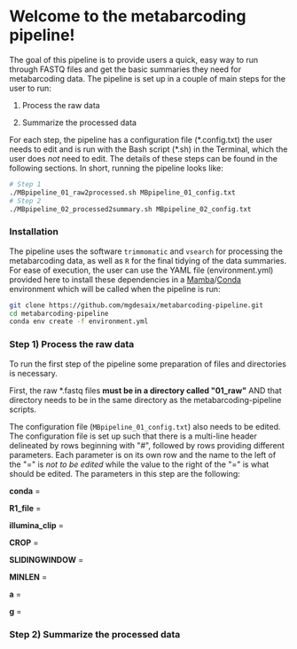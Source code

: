 # Welcome to the metabarcoding pipeline!

The goal of this pipeline is to provide users a quick, easy way to run through FASTQ files and get the basic summaries they need for metabarcoding data. The pipeline is set up in a couple of main steps for the user to run:

1. Process the raw data

2. Summarize the processed data

For each step, the pipeline has a configuration file (\*.config.txt) the user needs to edit and is run with the Bash script (\*.sh) in the Terminal, which the user does *not* need to edit. The details of these steps can be found in the following sections. In short, running the pipeline looks like:

```sh
# Step 1
./MBpipeline_01_raw2processed.sh MBpipeline_01_config.txt
# Step 2
./MBpipeline_02_processed2summary.sh MBpipeline_02_config.txt
```



### Installation

The pipeline uses the software `trimmomatic` and `vsearch` for processing the metabarcoding data, as well as `R` for the final tidying of the data summaries. For ease of execution, the user can use the YAML file (environment.yml) provided here to install these dependencies in a [Mamba](https://mamba.readthedocs.io/en/latest/index.html)/[Conda](https://docs.conda.io/projects/conda/en/stable/) environment which will be called when the pipeline is run:

```sh
git clone https://github.com/mgdesaix/metabarcoding-pipeline.git
cd metabarcoding-pipeline
conda env create -f environment.yml
```

### Step 1) Process the raw data

To run the first step of the pipeline some preparation of files and directories is necessary.

First, the raw \*.fastq files **must be in a directory called "01_raw"** AND that directory needs to be in the same directory as the metabarcoding-pipeline scripts.

The configuration file (`MBpipeline_01_config.txt`) also needs to be edited. The configuration file is set up such that there is a multi-line header delineated by rows beginning with "#", followed by rows providing different parameters. Each parameter is on its own row and the name to the left of the "=" is *not to be edited* while the value to the right of the "=" is what should be edited. The parameters in this step are the following:

**conda** = 

**R1_file** = 

**illumina_clip** = 

**CROP** = 

**SLIDINGWINDOW** = 

**MINLEN** = 

**a** = 

**g** = 

### Step 2) Summarize the processed data








